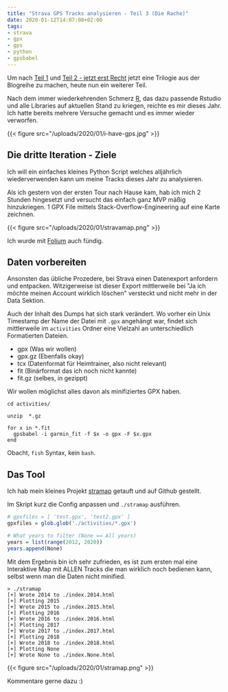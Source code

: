 ```yaml
---
title: "Strava GPS Tracks analysieren - Teil 3 (Die Rache)"
date: 2020-01-12T14:07:08+02:00
tags:
- strava
- gpx
- gps
- python
- gpsbabel
---
```


Um nach [Teil 1](/blog/2017/05/03/strava-gps-tracks-analysieren/) und
[Teil 2 - jetzt erst Recht](blog/2018/05/16/strava-gps-tracks-analysieren-2/)
jetzt eine Trilogie aus der Blogreihe zu machen, heute nun ein weiterer Teil.

Nach dem immer wiederkehrenden Schmerz [R](https://www.r-project.org/), das
dazu passende Rstudio und alle Libraries auf aktuellen Stand zu kriegen,
reichte es mir dieses Jahr. Ich hatte bereits mehrere Versuche gemacht und es
immer wieder verworfen.

{{< figure src="/uploads/2020/01/i-have-gps.jpg" >}}

## Die dritte Iteration - Ziele

Ich will ein einfaches kleines Python Script welches alljährlich
wiederverwenden kann um meine Tracks dieses Jahr zu analysieren.

Als ich gestern von der ersten Tour nach Hause kam, hab ich mich 2 Stunden
hingesetzt und versucht das einfach ganz MVP mäßig hinzukriegen. 1 GPX File
mittels Stack-Overflow-Engineering auf eine Karte zeichnen.

{{< figure src="/uploads/2020/01/stravamap.png" >}}

Ich wurde mit [Folium](https://github.com/python-visualization/folium) auch
fündig.

## Daten vorbereiten

Ansonsten das übliche Prozedere, bei Strava einen Datenexport anfordern und
entpacken. Witzigerweise ist dieser Export mittlerweile bei "Ja ich möchte
meinen Account wirklich löschen" versteckt und nicht mehr in der Data
Sektion.

Auch der Inhalt des Dumps hat sich stark verändert. Wo vorher ein Unix
Timestamp der Name der Datei mit `.gpx` angehängt war, findet sich
mittlerweile im `activities` Ordner eine Vielzahl an unterschiedlich
Formatierten Dateien.

* gpx (Was wir wollen)
* gpx.gz (Ebenfalls okay)
* tcx (Datenformat für Heimtrainer, also nicht relevant)
* fit (Binärformat das ich noch nicht kannte)
* fit.gz (selbes, in gezippt)

Wir wollen möglichst alles davon als minifiziertes GPX haben.

``` fish
cd activities/

unzip  *.gz

for x in *.fit
  gpsbabel -i garmin_fit -f $x -o gpx -F $x.gpx
end
```

Obacht, `fish` Syntax, kein `bash`.

## Das Tool

Ich hab mein kleines Projekt [stramap](https://github.com/noqqe/stramap)
getauft und auf Github gestellt.

Im Skript kurz die Config anpassen und `./stramap` ausführen.

``` R
# gpxfiles = [ 'test.gpx', 'test2.gpx' ]
gpxfiles = glob.glob('./activities/*.gpx')

# What years to filter (None == All years)
years = list(range(2012, 2020))
years.append(None)
```

Mit dem Ergebnis bin ich sehr zufrieden, es ist zum ersten mal eine
Interaktive Map mit ALLEN Tracks die man wirklich noch bedienen kann, selbst
wenn man die Daten nicht minified.

```
> ./stramap
[+] Wrote 2014 to ./index.2014.html
[+] Plotting 2015
[+] Wrote 2015 to ./index.2015.html
[+] Plotting 2016
[+] Wrote 2016 to ./index.2016.html
[+] Plotting 2017
[+] Wrote 2017 to ./index.2017.html
[+] Plotting 2018
[+] Wrote 2018 to ./index.2018.html
[+] Plotting None
[+] Wrote None to ./index.None.html
```

{{< figure src="/uploads/2020/01/stramap.png" >}}

Kommentare gerne dazu :)
